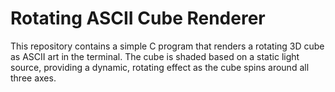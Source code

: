 # Rotating ASCII Cube Renderer

This repository contains a simple C program that renders a rotating 3D cube as ASCII art in the terminal. The cube is shaded based on a static light source, providing a dynamic, rotating effect as the cube spins around all three axes.
